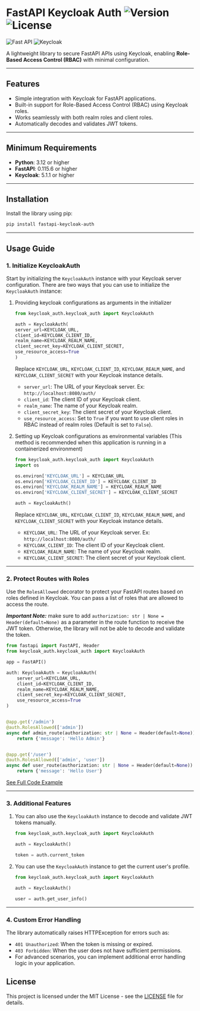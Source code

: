 # **FastAPI Keycloak Auth** ![Version](https://img.shields.io/badge/version-1.0.0-blue) ![License](https://img.shields.io/badge/license-MIT-green)

<img src="https://img.shields.io/badge/FastAPI-009688?style=for-the-badge&logo=fastapi&logoColor=white"  alt="Fast API"/>
<img src="https://img.shields.io/badge/Keycloak-103060?style=for-the-badge&logo=keycloak&logoColor=white"  alt="Keycloak"/>


A lightweight library to secure FastAPI APIs using Keycloak, enabling **Role-Based Access Control (RBAC)** with minimal configuration.

---

## **Features**

- Simple integration with Keycloak for FastAPI applications.
- Built-in support for Role-Based Access Control (RBAC) using Keycloak roles.
- Works seamlessly with both realm roles and client roles.
- Automatically decodes and validates JWT tokens.

---

## **Minimum Requirements**

- **Python**: 3.12 or higher
- **FastAPI**: 0.115.6 or higher
- **Keycloak**: 5.1.1 or higher

---

## **Installation**

Install the library using pip:

```bash
pip install fastapi-keycloak-auth
```

---

## **Usage Guide**

### **1. Initialize KeycloakAuth**

Start by initializing the `KeycloakAuth` instance with your Keycloak server configuration.
There are two ways that you can use to initialize the `KeycloakAuth` instance:

1. Providing keycloak configurations as arguments in the initializer

      ```python
      from keycloak_auth.keycloak_auth import KeycloakAuth
      
      auth = KeycloakAuth(
      server_url=KEYCLOAK_URL,
      client_id=KEYCLOAK_CLIENT_ID,
      realm_name=KEYCLOAK_REALM_NAME,
      client_secret_key=KEYCLOAK_CLIENT_SECRET,
      use_resource_access=True
      )
      ```
   Replace `KEYCLOAK_URL`, `KEYCLOAK_CLIENT_ID`, `KEYCLOAK_REALM_NAME`, and `KEYCLOAK_CLIENT_SECRET` with your Keycloak instance details.

    * `server_url`: The URL of your Keycloak server. Ex: `http://localhost:8080/auth/`
    * `client_id`: The client ID of your Keycloak client.
    * `realm_name`: The name of your Keycloak realm.
    * `client_secret_key`: The client secret of your Keycloak client.
    * `use_resource_access`: Set to `True` if you want to use client roles in RBAC instead of realm roles (Default is set to `False`).


2. Setting up Keycloak configurations as environmental variables (This method is recommended when this application is running in a containerized environment)

    ```python
    from keycloak_auth.keycloak_auth import KeycloakAuth
    import os
    
    os.environ['KEYCLOAK_URL'] = KEYCLOAK_URL
    os.environ['KEYCLOAK_CLIENT_ID'] = KEYCLOAK_CLIENT_ID
    os.environ['KEYCLOAK_REALM_NAME'] = KEYCLOAK_REALM_NAME
    os.environ['KEYCLOAK_CLIENT_SECRET'] = KEYCLOAK_CLIENT_SECRET
    
    auth = KeycloakAuth()
    ```
   Replace `KEYCLOAK_URL`, `KEYCLOAK_CLIENT_ID`, `KEYCLOAK_REALM_NAME`, and `KEYCLOAK_CLIENT_SECRET` with your Keycloak instance details.

    * `KEYCLOAK_URL`: The URL of your Keycloak server. Ex: `http://localhost:8080/auth/`
    * `KEYCLOAK_CLIENT_ID`: The client ID of your Keycloak client.
    * `KEYCLOAK_REALM_NAME`: The name of your Keycloak realm.
    * `KEYCLOAK_CLIENT_SECRET`: The client secret of your Keycloak client.

---

### **2. Protect Routes with Roles**

Use the `RolesAllowed` decorator to protect your FastAPI routes based on roles defined in Keycloak.
You can pass a list of roles that are allowed to access the route.

***Important Note:*** make sure to add `authorization: str | None = Header(default=None)` as a parameter in the route function to receive the JWT token.
Otherwise, the library will not be able to decode and validate the token.

```python
from fastapi import FastAPI, Header
from keycloak_auth.keycloak_auth import KeycloakAuth

app = FastAPI()

auth: KeycloakAuth = KeycloakAuth(
    server_url=KEYCLOAK_URL,
    client_id=KEYCLOAK_CLIENT_ID,
    realm_name=KEYCLOAK_REALM_NAME,
    client_secret_key=KEYCLOAK_CLIENT_SECRET,
    use_resource_access=True
)


@app.get('/admin')
@auth.RolesAllowed(['admin'])
async def admin_route(authorization: str | None = Header(default=None)):
    return {'message': 'Hello Admin'}


@app.get('/user')
@auth.RolesAllowed(['admin', 'user'])
async def user_route(authorization: str | None = Header(default=None)):
    return {'message': 'Hello User'}
```

[See Full Code Example](https://github.com/SahasPunchihewa/fastapi-keycloak-rbac-poc)

---

### **3. Additional Features**

1. You can also use the `KeycloakAuth` instance to decode and validate JWT tokens manually.

    ```python
    from keycloak_auth.keycloak_auth import KeycloakAuth

    auth = KeycloakAuth()
   
    token = auth.current_token
    ```

2. You can use the `KeycloakAuth` instance to get the current user's profile.

    ```python
    from keycloak_auth.keycloak_auth import KeycloakAuth

    auth = KeycloakAuth()
   
    user = auth.get_user_info()
    ```

---

### **4. Custom Error Handling**

The library automatically raises HTTPException for errors such as:

* `401 Unauthorized`: When the token is missing or expired.
* `403 Forbidden`: When the user does not have sufficient permissions.
* For advanced scenarios, you can implement additional error handling logic in your application.

## **License**

This project is licensed under the MIT License - see the [LICENSE](LICENSE) file for details.
